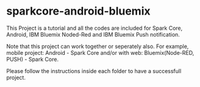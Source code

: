 # sparkcore-android-bluemix

This Project is a tutorial and all the codes are included for Spark Core, Android, IBM Bluemix Noded-Red and IBM Bluemix Push notification.  

Note that this project can work together or seperately also. For example, mobile project: Android - Spark Core and/or with web: Bluemix(Node-RED, PUSH) - Spark Core.

Please follow the instructions inside each folder to have a successfull project.
